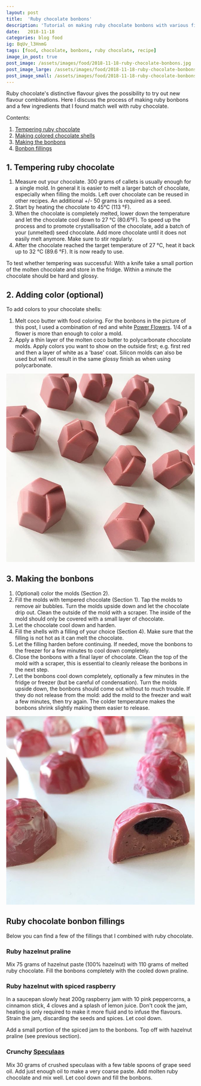 ```yaml
---
layout: post
title:  'Ruby chocolate bonbons'
description: 'Tutorial on making ruby chocolate bonbons with various fillings.'
date:   2018-11-18
categories: blog food
ig: BqUv_l3HnmG
tags: [food, chocolate, bonbons, ruby chocolate, recipe]
image_in_post: true
post_image: /assets/images/food/2018-11-18-ruby-chocolate-bonbons.jpg
post_image_large: /assets/images/food/2018-11-18-ruby-chocolate-bonbons_large.jpg
post_image_small: /assets/images/food/2018-11-18-ruby-chocolate-bonbons_thumbnail.jpg
---
```


Ruby chocolate's distinctive flavour gives the possibility to try out new flavour combinations. Here I discuss the process of making ruby bonbons and a few ingredients that I found match well with ruby chocolate.

Contents:

1. [Tempering ruby chocolate](#tempering)
2. [Making colored chocolate shells](#color)
3. [Making the bonbons](#bonbons)
4. [Bonbon fillings](#fillings)

<a name="tempering"></a>

## 1. Tempering ruby chocolate


1. Measure out your chocolate. 300 grams of callets is usually enough for a single mold. In general it is easier to melt a larger batch of chocolate, especially when filling the molds. Left over chocolate can be reused in other recipes. An additional +/- 50 grams is required as a seed.
2. Start by heating the chocolate to 45&deg;C (113 &deg;F).
3. When the chocolate is completely melted, lower down the temperature and let the chocolate cool down to 27 &deg;C (80.6&deg;F). To speed up the process and to promote crystallisation of the chocolate, add a batch of your (unmelted) seed chocolate. Add more chocolate until it does not easily melt anymore. Make sure to stir regularly.
4. After the chocolate reached the target temperature of 27 &deg;C, heat it back up to 32 &deg;C (89.6 &deg;F). It is now ready to use.

To test whether tempering was successful: With a knife take a small portion of the molten chocolate and store in the fridge. Within a minute the chocolate should be hard and glossy.

<a name="color"></a>

## 2. Adding color (optional)

To add colors to your chocolate shells:

1. Melt coco butter with food coloring. For the bonbons in the picture of this post, I used a combination of red and white [Power Flowers](https://www.ibcbelgium.com/en/powerflowers). 1/4 of a flower is more than enough to color a mold.
2. Apply a thin layer of the molten coco butter to polycarbonate chocolate molds. Apply colors you want to show on the outside first; e.g. first red and then a layer of white as a 'base' coat. Silicon molds can also be used but will not result in the same glossy finish as when using polycarbonate.

<img alt="Ruby chocolate bonbons (without any coloring)" class="img-thumbnail" src="/assets/images/recipes/ruby-chocolate-bonbons.jpg">

<a name="bonbons"></a>

## 3. Making the bonbons

1. (Optional) color the molds (Section  2).
2. Fill the molds with tempered chocolate (Section 1). Tap the molds to remove air bubbles. Turn the molds upside down and let the chocolate drip out. Clean the outside of the mold with a scraper. The inside of the mold should only be covered with a small layer of chocolate.
3. Let the chocolate cool down and harden.
4. Fill the shells with a filling of your choice (Section 4). Make sure that the filling is not hot as it can melt the chocolate.
5. Let the filling harden before continuing. If needed, move the bonbons to the freezer for a few minutes to cool down completely.
6.  Close the bonbons with a final layer of chocolate. Clean the top of the mold with a scraper, this is essential to cleanly release the bonbons in the next step.
7. Let the bonbons cool down completely, optionally a few minutes in the fridge or freezer (but be careful of condensation). Turn the molds upside down, the bonbons should come out without to much trouble. If they do not release from the mold: add the mold to the freezer and wait a few minutes, then try again. The colder temperature makes the bonbons shrink slightly making them easier to release.


<img alt="Ruby hazelnut praline with spiced raspberry." class="img-thumbnail" src="/assets/images/recipes/ruby-chocolate-bonbons-raspberry.jpg">

<a name="fillings"></a>

## Ruby chocolate bonbon fillings

Below  you can find a few of the fillings that I combined with ruby chocolate.

### Ruby hazelnut praline

Mix 75 grams of hazelnut paste (100% hazelnut) with 110 grams of melted ruby chocolate. Fill the bonbons completely with the cooled down praline.

### Ruby hazelnut with spiced raspberry

In a saucepan slowly heat 200g raspberry jam with 10 pink peppercorns, a cinnamon stick, 4 cloves and a splash of lemon juice. Don't cook the jam, heating is only required to make it more fluid and to infuse the flavours. Strain the jam, discarding the seeds and spices. Let cool down.

Add a small portion of the spiced jam to the bonbons. Top off with hazelnut praline (see previous section).

### Crunchy [Speculaas](https://en.wikipedia.org/wiki/Speculaas)

Mix 30 grams of crushed speculaas with a few table spoons of grape seed oil. Add just enough oil to make a very coarse paste. Add molten ruby chocolate and mix well. Let cool down and fill the bonbons.
